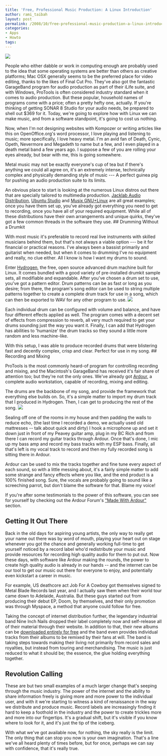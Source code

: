 ```yaml
---
title: 'Free, Professional Music Production: A Linux Introduction'
author: rami_taibah
layout: post
permalink: /2008/10/free-professional-music-production-a-linux-introduction/
categories:
- Apps
- Howto
tags: 
---
```

![](http://192.168.1.33/blog2/wp-content/uploads/2008/10/music-production.jpg)

People who either dabble or work in computing enough are probably used to the idea that some operating systems are better than others as creative platforms; Mac OSX generally seems to be the preferred place for video editing, thanks to the likes of Final Cut Pro. They've also got the fantastic GarageBand program for audio production as part of their iLife suite, and with Windows, ProTools is often considered industry standard when it comes to audio production. But these popular, household names of programs come with a price; often a pretty hefty one, actually. If you're thinking of getting SONAR 8 Studio for your audio needs, be prepared to shell out $369 for it. Today, we're going to explore how with Linux we can make music, and from a software standpoint, it's going to cost us nothing.

Now, when I'm not designing websites with Kompozer or writing articles like this on OpenOffice.org's word processor, I love playing and listening to music; more specifically, I love heavy metal. I'm an avid fan of Death, Cynic, Opeth, Nevermore and Megadeth to name but a few, and I even played in a death metal band a few years ago. I suppose a few of you are rolling your eyes already, but bear with me, this is going somewhere.

Metal music may not be exactly everyone's cup of tea but if there's anything we could all agree on, it's an extremely intense, technically complex and physically demanding style of music --- A perfect guinea pig for pushing an audio production suite to its limits.

An obvious place to start is looking at the numerous Linux distros out there that are specially tailored to multimedia production. [Jacklab Audio Distribution](http://www.jacklab.org), [Ubuntu Studio](http://ubuntu-studio.org) and [Musix GNU+Linux](http://musix.org.ar) are all great examples; once you have them set up, you've already got everything you need to get to recording, once you have all of your required equipment. While all of these distributions have their own arrangements and unique quirks, they've got a few common threads in the software they use.
\#\# Drumming Without a Drumkit

With most music it's preferable to record real live instruments with skilled musicians behind them, but that's not always a viable option --- be it for financial or practical reasons. I've always been a bassist primarily and guitarist when needed, but when it comes to drumming I've no equipment and really, no clue either. All I know is how I want my drums to sound.

Enter [Hydrogen](http://www.hydrogen-music.org), the free, open source advanced drum machine built for Linux. It comes bundled with a good variety of pre-installed drumkit sample sets, all modifiable and expandable. After you've chosen a drum set to use, you've got a pattern editor. Drum patterns can be as fast or long as you desire; from there, the program's song editor can be used to string multiple patterns together to create a complete drum track for use in a song, which can then be exported to WAV for any other program to use.
![](http://192.168.1.33/blog2/wp-content/uploads/2008/10/hydrogen.png)

Each individual drum can be configured with volume and balance, and have four different effects applied as well. The program comes with a decent set of effects from compression to reverb, all very much required to get your drums sounding just the way you want it. Finally, I can add that Hydrogen has abilities to 'humanize' the drum tracks so they sound a little more random and less machine-like.

With this setup, I was able to produce recorded drums that were blistering fast and decently complex, crisp and clear. Perfect for use in my song.
\#\# Recording and Mixing

ProTools is the most commonly heard-of program for controlling recording and mixing, and the Macintosh's GarageBand has received it's fair share of attention too; but they're not the only ones. We've already got [Ardour](http://www.ardour.org), a complete audio workstation, capable of recording, mixing and editing.

The drums are the backbone of my song, and provide the framework that everything else builds on. So, it's a simple matter to import my drum track that I produced in Hydrogen. Then, I can get to producing the rest of the song.
![](http://192.168.1.33/blog2/wp-content/uploads/2008/10/ardour-25-small.png)

Sealing off one of the rooms in my house and then padding the walls to reduce echo, (the last time I recorded a demo, we actually used old mattresses -- talk about quick and dirty) I hook a microphone up and set it down just in front of my Peavey guitar amp, plug in my BC Rich and from there I can record my guitar tracks through Ardour. Once that's done, I mic up my bass amp and record my bass tracks with my ESP bass. Finally, all that's left is my vocal track to record and then my fully recorded song is sitting there in Ardour.

Ardour can be used to mix the tracks together and fine tune every aspect of each sound, so with a little messing about, it's a fairly simple matter to add some strange and fancy effects where you like, and the end product is a 100% finished song. Sure, the vocals are probably going to sound like a screeching parrot, but don't blame the software for that. Blame my voice!

If you're after some testimonials to the power of this software, you can see for yourself by checking out the Ardour Forum's ["Made With Ardour"](http://www.ardour.org/forum/9) section.

## Getting It Out There

Back in the old days for aspiring young artists, the only way to really get your name out there was by word of mouth, playing your heart out on stage whenever you got the chance and generally working full-time to get yourself noticed by a record label who'd redistribute your music and provide resources for recording high quality audio for them to put out. Now these days, with software like Ardour making the rounds, the power to create high quality audio is already in our hands -- and the internet can be our tool to get our music out there for everyone to enjoy, and potentially even kickstart a career in music.

For example, US deathcore act Job For A Cowboy got themselves signed to Metal Blade Records last year, and I actually saw them when their world tour came down to Adelaide, Australia. But these guys started out from producing their debut EP, Doom, by themselves, and their only promotion was through Myspace, a method that anyone could follow for free.

Taking the concept of internet distribution further, the legendary industrial band Nine Inch Nails dropped their label completely now and self-release all of their material through their website. In addition to that, their new albums can be [downloaded entirely for free](http://dl.nin.com/theslip/signup) and the band even provides individual tracks from their albums to be remixed by their fans at will. The band is taking steps towards making their living not primarily from record sales and royalties, but instead from touring and merchandising. The music is just reduced to what it should be; the essence, the glue holding everything together.

## Revolution Calling

These are but two small examples of a much larger change that's seeping through the music industry. The power of the internet and the ability to share information freely is giving more and more power to the individual user, and with it we're starting to witness a kind of renaissance in the way we distribute and produce music. Record labels are increasingly finding it hard to keep a foothold in the industry and the power to create trickles more and more into our fingertips. It's a gradual shift, but it's visible if you know where to look for it, and it's just the tip of the iceberg.

With what we've got available now, for nothing, the sky really is the limit. The only thing that can stop you now is your own imagination. That's a line we've all heard plenty of times before, but for once, perhaps we can say with confidence, that it's really true.